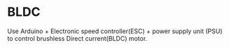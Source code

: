 # BLDC
 Use Arduino + Electronic speed controller(ESC) + power supply unit (PSU) to control brushless Direct current(BLDC) motor. 
